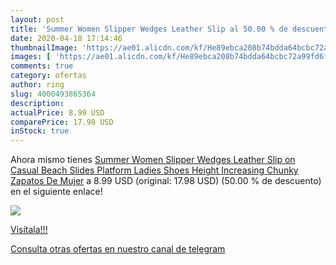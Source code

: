 ```yaml
---
layout: post
title: 'Summer Women Slipper Wedges Leather Slip al 50.00 % de descuento'
date: 2020-04-18 17:14:46
thumbnailImage: 'https://ae01.alicdn.com/kf/He89ebca208b74bdda64bcbc72a99fd6fQ/Summer-Women-Slipper-Wedges-Leather-Slip-on-Casual-Beach-Slides-Platform-Ladies-Shoes-Height-Increasing-Chunky.jpg_350x350._SL200_.jpg'
images: [ 'https://ae01.alicdn.com/kf/He89ebca208b74bdda64bcbc72a99fd6fQ/Summer-Women-Slipper-Wedges-Leather-Slip-on-Casual-Beach-Slides-Platform-Ladies-Shoes-Height-Increasing-Chunky.jpg_350x350._SL200_.jpg' ]
comments: true
category: ofertas
author: ring
slug: 4000493865364
description:
actualPrice: 8.99 USD
comparePrice: 17.98 USD
inStock: true
---
```


Ahora mismo tienes [Summer Women Slipper Wedges Leather Slip on Casual Beach Slides Platform Ladies Shoes Height Increasing Chunky Zapatos De Mujer](https://www.amazon.com/dp/4000493865364/?tag=redken08-20) a 8.99 USD (original: 17.98 USD) (50.00 %  de descuento) en el siguiente enlace!

[![](https://ae01.alicdn.com/kf/He89ebca208b74bdda64bcbc72a99fd6fQ/Summer-Women-Slipper-Wedges-Leather-Slip-on-Casual-Beach-Slides-Platform-Ladies-Shoes-Height-Increasing-Chunky.jpg_350x350._SL200_.jpg)](https://www.amazon.com/dp/4000493865364/?tag=redken08-20)

[Visítala!!!](https://www.amazon.com/dp/4000493865364/?tag=redken08-20)

[Consulta otras ofertas en nuestro canal de telegram](https://t.me/s/ofertas25)
